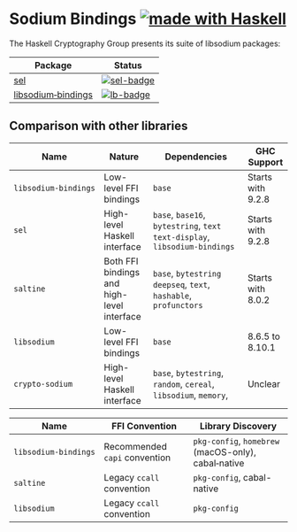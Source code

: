 # Sodium Bindings [![made with Haskell](https://img.shields.io/badge/Made%20in-Haskell-%235e5086?logo=haskell&style=flat-square)](https://haskell.org)

The Haskell Cryptography Group presents its suite of libsodium packages:

| Package                  | Status                 |
|--------------------------|------------------------|
| [sel][sel]               | [![sel-badge]][sel-ci] |
| [libsodium‑bindings][lb] | [![lb-badge]][lb-ci]   |

## Comparison with other libraries

| Name                 | Nature                                     | Dependencies                                                                 | GHC Support          
|----------------------|--------------------------------------------|------------------------------------------------------------------------------|--------------------  
| `libsodium‑bindings` | Low-level FFI bindings                     | `base`                                                                       | Starts with 9.2.8
| `sel`                | High-level Haskell interface               | `base`, `base16`,  `bytestring`, `text` `text-display`, `libsodium‑bindings` | Starts with 9.2.8
| `saltine`            | Both FFI bindings and high-level interface | `base`, `bytestring` `deepseq`, `text`, `hashable`, `profunctors`            | Starts with 8.0.2  
| `libsodium`          | Low-level FFI bindings                     | `base`                                                                       | 8.6.5 to 8.10.1    
| `crypto‑sodium`      | High-level Haskell interface               | `base`, `bytestring`, `random`, `cereal`, `libsodium`, `memory`,             | Unclear            

| Name                 | FFI Convention                 | Library Discovery
|----------------------|--------------------------------|-------------------
| `libsodium‑bindings` | Recommended `capi` convention  | `pkg-config`, `homebrew` (macOS-only), cabal‑native
| `saltine`            | Legacy `ccall` convention      | `pkg-config`, cabal-native
| `libsodium`          | Legacy `ccall` convention      | `pkg-config`

[sel]: https://github.com/haskell-cryptography/libsodium-bindings/blob/main/sel/README.md
[sel-badge]: https://github.com/haskell-cryptography/libsodium-bindings/actions/workflows/sel.yml/badge.svg
[sel-ci]: https://github.com/haskell-cryptography/libsodium-bindings/actions/workflows/sel.yml?query=branch%3Amain

[lb]: https://github.com/haskell-cryptography/libsodium-bindings/blob/main/libsodium-bindings/README.md
[lb-badge]: https://github.com/haskell-cryptography/libsodium-bindings/actions/workflows/libsodium-bindings.yml/badge.svg
[lb-ci]: https://github.com/haskell-cryptography/libsodium-bindings/actions/workflows/libsodium-bindings.yml?query=branch%3Amain
